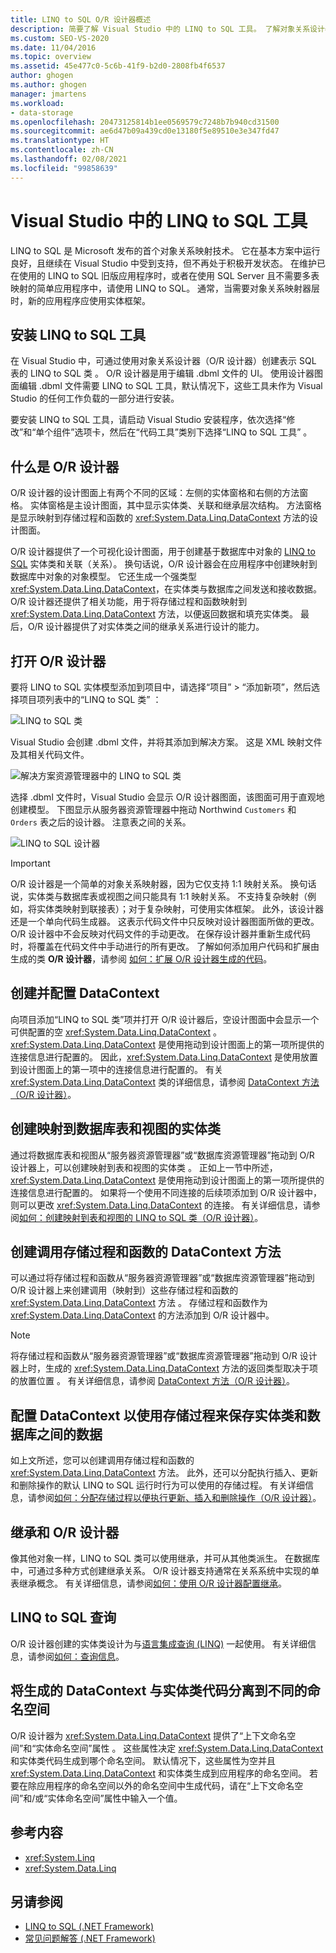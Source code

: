 ```yaml
---
title: LINQ to SQL O/R 设计器概述
description: 简要了解 Visual Studio 中的 LINQ to SQL 工具。 了解对象关系设计器（O/R 设计器）。
ms.custom: SEO-VS-2020
ms.date: 11/04/2016
ms.topic: overview
ms.assetid: 45e477c0-5c6b-41f9-b2d0-2808fb4f6537
author: ghogen
ms.author: ghogen
manager: jmartens
ms.workload:
- data-storage
ms.openlocfilehash: 20473125814b1ee0569579c7248b7b940cd31500
ms.sourcegitcommit: ae6d47b09a439cd0e13180f5e89510e3e347fd47
ms.translationtype: HT
ms.contentlocale: zh-CN
ms.lasthandoff: 02/08/2021
ms.locfileid: "99858639"
---
```

# <a name="linq-to-sql-tools-in-visual-studio"></a>Visual Studio 中的 LINQ to SQL 工具

LINQ to SQL 是 Microsoft 发布的首个对象关系映射技术。 它在基本方案中运行良好，且继续在 Visual Studio 中受到支持，但不再处于积极开发状态。 在维护已在使用的 LINQ to SQL 旧版应用程序时，或者在使用 SQL Server 且不需要多表映射的简单应用程序中，请使用 LINQ to SQL。 通常，当需要对象关系映射器层时，新的应用程序应使用实体框架。

## <a name="install-the-linq-to-sql-tools"></a>安装 LINQ to SQL 工具

在 Visual Studio 中，可通过使用对象关系设计器（O/R 设计器）创建表示 SQL 表的 LINQ to SQL 类 。 O/R 设计器是用于编辑 .dbml 文件的 UI。 使用设计器图面编辑 .dbml 文件需要 LINQ to SQL 工具，默认情况下，这些工具未作为 Visual Studio 的任何工作负载的一部分进行安装。

要安装 LINQ to SQL 工具，请启动 Visual Studio 安装程序，依次选择“修改”和“单个组件”选项卡，然后在“代码工具”类别下选择“LINQ to SQL 工具”   。

## <a name="what-is-the-or-designer"></a>什么是 O/R 设计器

O/R 设计器的设计图面上有两个不同的区域：左侧的实体窗格和右侧的方法窗格。 实体窗格是主设计图面，其中显示实体类、关联和继承层次结构。 方法窗格是显示映射到存储过程和函数的 <xref:System.Data.Linq.DataContext> 方法的设计图面。

O/R 设计器提供了一个可视化设计图面，用于创建基于数据库中对象的 [LINQ to SQL](/dotnet/framework/data/adonet/sql/linq/index) 实体类和关联（关系）。 换句话说，O/R 设计器会在应用程序中创建映射到数据库中对象的对象模型。 它还生成一个强类型 <xref:System.Data.Linq.DataContext>，在实体类与数据库之间发送和接收数据。 O/R 设计器还提供了相关功能，用于将存储过程和函数映射到 <xref:System.Data.Linq.DataContext> 方法，以便返回数据和填充实体类。 最后，O/R 设计器提供了对实体类之间的继承关系进行设计的能力。

## <a name="open-the-or-designer"></a>打开 O/R 设计器

要将 LINQ to SQL 实体模型添加到项目中，请选择“项目” > “添加新项”，然后选择项目项列表中的“LINQ to SQL 类”  ：

![LINQ to SQL 类](../data-tools/media/raddata-linq-to-sql-classes.png)

Visual Studio 会创建 .dbml 文件，并将其添加到解决方案。 这是 XML 映射文件及其相关代码文件。

![解决方案资源管理器中的 LINQ to SQL 类](../data-tools/media/raddata-linq-to-sql-classes-in-solution-explorer.png)

选择 .dbml 文件时，Visual Studio 会显示 O/R 设计器图面，该图面可用于直观地创建模型。 下图显示从服务器资源管理器中拖动 Northwind `Customers` 和 `Orders` 表之后的设计器。 注意表之间的关系。

![LINQ to SQL 设计器](../data-tools/media/raddata-linq-to-sql-designer.png)

> [!IMPORTANT]
> O/R 设计器是一个简单的对象关系映射器，因为它仅支持 1:1 映射关系。 换句话说，实体类与数据库表或视图之间只能具有 1:1 映射关系。 不支持复杂映射（例如，将实体类映射到联接表）；对于复杂映射，可使用实体框架。 此外，该设计器还是一个单向代码生成器。 这表示代码文件中只反映对设计器图面所做的更改。 O/R 设计器中不会反映对代码文件的手动更改。 在保存设计器并重新生成代码时，将覆盖在代码文件中手动进行的所有更改。 了解如何添加用户代码和扩展由生成的类 **O/R 设计器**，请参阅 [如何：扩展 O/R 设计器生成的代码](../data-tools/how-to-extend-code-generated-by-the-o-r-designer.md)。

## <a name="create-and-configure-the-datacontext"></a>创建并配置 DataContext

向项目添加“LINQ to SQL 类”项并打开 O/R 设计器后，空设计图面中会显示一个可供配置的空 <xref:System.Data.Linq.DataContext> 。 <xref:System.Data.Linq.DataContext> 是使用拖动到设计图面上的第一项所提供的连接信息进行配置的。 因此，<xref:System.Data.Linq.DataContext> 是使用放置到设计图面上的第一项中的连接信息进行配置的。 有关 <xref:System.Data.Linq.DataContext> 类的详细信息，请参阅 [DataContext 方法（O/R 设计器）](../data-tools/datacontext-methods-o-r-designer.md)。

## <a name="create-entity-classes-that-map-to-database-tables-and-views"></a>创建映射到数据库表和视图的实体类

通过将数据库表和视图从“服务器资源管理器”或“数据库资源管理器”拖动到 O/R 设计器上，可以创建映射到表和视图的实体类  。 正如上一节中所述，<xref:System.Data.Linq.DataContext> 是使用拖动到设计图面上的第一项所提供的连接信息进行配置的。 如果将一个使用不同连接的后续项添加到 O/R 设计器中，则可以更改 <xref:System.Data.Linq.DataContext> 的连接。 有关详细信息，请参阅[如何：创建映射到表和视图的 LINQ to SQL 类（O/R 设计器）](../data-tools/how-to-create-linq-to-sql-classes-mapped-to-tables-and-views-o-r-designer.md)。

## <a name="create-datacontext-methods-that-call-stored-procedures-and-functions"></a>创建调用存储过程和函数的 DataContext 方法

可以通过将存储过程和函数从“服务器资源管理器”或“数据库资源管理器”拖动到 O/R 设计器上来创建调用（映射到）这些存储过程和函数的 <xref:System.Data.Linq.DataContext> 方法  。 存储过程和函数作为 <xref:System.Data.Linq.DataContext> 的方法添加到 O/R 设计器中。

> [!NOTE]
> 将存储过程和函数从“服务器资源管理器”或“数据库资源管理器”拖动到 O/R 设计器上时，生成的 <xref:System.Data.Linq.DataContext> 方法的返回类型取决于项的放置位置  。 有关详细信息，请参阅 [DataContext 方法（O/R 设计器）](../data-tools/datacontext-methods-o-r-designer.md)。

## <a name="configure-a-datacontext-to-use-stored-procedures-to-save-data-between-entity-classes-and-a-database"></a>配置 DataContext 以使用存储过程来保存实体类和数据库之间的数据

如上文所述，您可以创建调用存储过程和函数的 <xref:System.Data.Linq.DataContext> 方法。 此外，还可以分配执行插入、更新和删除操作的默认 LINQ to SQL 运行时行为可以使用的存储过程。 有关详细信息，请参阅[如何：分配存储过程以便执行更新、插入和删除操作（O/R 设计器）](../data-tools/how-to-assign-stored-procedures-to-perform-updates-inserts-and-deletes-o-r-designer.md)。

## <a name="inheritance-and-the-or-designer"></a>继承和 O/R 设计器

像其他对象一样，LINQ to SQL 类可以使用继承，并可从其他类派生。 在数据库中，可通过多种方式创建继承关系。 O/R 设计器支持通常在关系系统中实现的单表继承概念。 有关详细信息，请参阅[如何：使用 O/R 设计器配置继承](../data-tools/how-to-configure-inheritance-by-using-the-o-r-designer.md)。

## <a name="linq-to-sql-queries"></a>LINQ to SQL 查询

O/R 设计器创建的实体类设计为与[语言集成查询 (LINQ)](/dotnet/csharp/linq/) 一起使用。 有关详细信息，请参阅[如何：查询信息](/dotnet/framework/data/adonet/sql/linq/how-to-query-for-information)。

## <a name="separate-the-generated-datacontext-and-entity-class-code-into-different-namespaces"></a>将生成的 DataContext 与实体类代码分离到不同的命名空间

O/R 设计器为 <xref:System.Data.Linq.DataContext> 提供了“上下文命名空间”和“实体命名空间”属性  。 这些属性决定 <xref:System.Data.Linq.DataContext> 和实体类代码生成到哪个命名空间。 默认情况下，这些属性为空并且 <xref:System.Data.Linq.DataContext> 和实体类生成到应用程序的命名空间。 若要在除应用程序的命名空间以外的命名空间中生成代码，请在“上下文命名空间”和/或“实体命名空间”属性中输入一个值。

## <a name="reference-content"></a>参考内容

- <xref:System.Linq>
- <xref:System.Data.Linq>

## <a name="see-also"></a>另请参阅

- [LINQ to SQL (.NET Framework)](/dotnet/framework/data/adonet/sql/linq/index)
- [常见问题解答 (.NET Framework)](/dotnet/framework/data/adonet/sql/linq/frequently-asked-questions)
